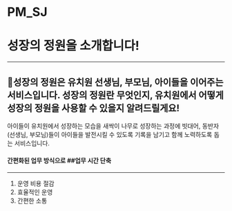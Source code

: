# PM_SJ

# 성장의 정원을 소개합니다!
---
## **🌱성장의 정원**은 유치원 선생님, 부모님, 아이들을 이어주는 서비스입니다.  성장의 정원란 무엇인지, 유치원에서 어떻게 성장의 정원을 사용할 수 있을지 알려드릴게요! 

아이들이 유치원에서 성장하는 모습을 새싹이 나무로 성장하는 과정에 빗대어,  동반자(선생님, 부모님)들이 아이들을 발전시킬 수 있도록 기록을 남기고 함께 노력하도록 돕는 서비스입니다. 

#### 간편화된 업무 방식으로   ##업무 시간 단축
---
1. 운영 비용 절감
2. 효율적인 운영
3. 간편한 소통 
